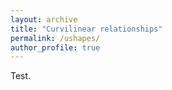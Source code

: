 ```yaml
---
layout: archive
title: "Curvilinear relationships"
permalink: /ushapes/
author_profile: true
---
```


Test. 
